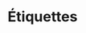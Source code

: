 ---
title: Étiquettes
slug: etiquettes
description: Liste des tags
draft: true
noindex: true
translationKey: tags
---